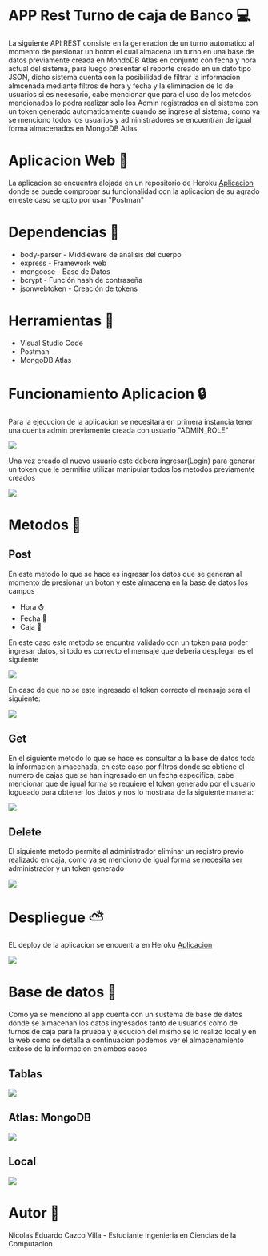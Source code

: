 # APP Rest Turno de caja de Banco :computer:
La siguiente API REST consiste en la generacion de un turno automatico al momento de presionar un
boton el cual almacena un turno en una base de datos previamente creada en MondoDB Atlas en conjunto con 
fecha y hora actual del sistema, para luego presentar el reporte creado en un dato tipo JSON, dicho
sistema cuenta con la posibilidad de filtrar la informacion almcenada mediante filtros de hora y fecha
y la eliminacion de Id de usuarios si es necesario, cabe mencionar que para el uso de los metodos mencionados
lo podra realizar solo los Admin registrados en el sistema con un token generado automaticamente cuando se ingrese al
sistema, como ya se menciono todos los usuarios y administradores se encuentran de igual forma almacenados en MongoDB Atlas

 
# Aplicacion Web :beginner:

La aplicacion se encuentra alojada en un repositorio de Heroku [Aplicacion](https://gentle-waters-83350.herokuapp.com/) donde se puede comprobar su funcionalidad con la aplicacion de su agrado en este caso se opto por usar "Postman"


# Dependencias :memo:


   * body-parser - Middleware de análisis del cuerpo
   * express - Framework web
   * mongoose - Base de Datos
   * bcrypt - Función hash de contraseña 
   * jsonwebtoken - Creación de tokens
   
   
# Herramientas :hammer:

   * Visual Studio Code 
   * Postman 
   * MongoDB Atlas 
   
# Funcionamiento Aplicacion :lock:

Para la ejecucion de la aplicacion se necesitara en primera instancia tener una cuenta admin previamente creada con usuario "ADMIN_ROLE" 

![](images/1.png)

Una vez creado el nuevo usuario este debera ingresar(Login) para generar un token que le permitira utilizar manipular todos los metodos previamente creados

![](images/2.png)

# Metodos :open_file_folder:
## Post

En este metodo lo que se hace es ingresar los datos que se generan al momento de presionar un boton y este almacena en la base de datos los campos
 * Hora :watch:
 * Fecha :date:
 * Caja :fax:
 
En este caso este metodo se encuntra validado con un token para poder ingresar datos, si todo es correcto el mensaje que deberia desplegar es el siguiente
 
![](images/3.png)

En caso de que no se este ingresado el token correcto el mensaje sera el siguiente:

![](images/4.png)

## Get

En el siguiente metodo lo que se hace es consultar a la base de datos toda la informacion almacenada, en este caso por filtros donde se obtiene el numero de cajas que se han ingresado en un fecha especifica, cabe mencionar que de igual forma se requiere el token generado por el usuario logueado para obtener los datos y nos lo mostrara de la siguiente manera:

![](images/5.png)

## Delete

El siguiente metodo permite al administrador eliminar un registro previo realizado en caja, como ya se menciono de igual forma se necesita ser administrador y un token generado 

![](images/6.png)


# Despliegue :partly_sunny:

EL deploy de la aplicacion se encuentra en Heroku [Aplicacion](https://gentle-waters-83350.herokuapp.com/)

![](images/7.png)

# Base de datos :floppy_disk:

Como ya se menciono al app cuenta con un sustema de base de datos donde se almacenan los datos ingresados tanto de usuarios como de turnos de caja para la prueba y ejecucion del mismo se lo realizo local y en la web como se detalla a continuacion podemos ver el almacenamiento exitoso de la informacion en ambos casos

## Tablas

![](images/8.png)

## Atlas: MongoDB

![](images/9.png)

## Local

![](images/10.png)

# Autor :man:

Nicolas Eduardo Cazco Villa - Estudiante Ingenieria en Ciencias de la Computacion

